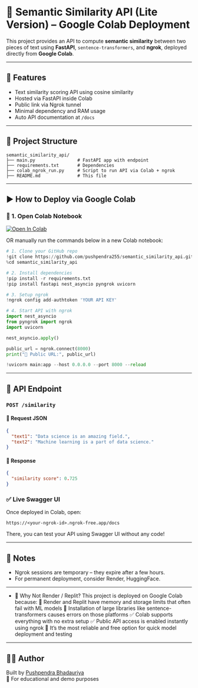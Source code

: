 # 🧠 Semantic Similarity API (Lite Version) – Google Colab Deployment

This project provides an API to compute **semantic similarity** between two pieces of text using **FastAPI**, `sentence-transformers`, and **ngrok**, deployed directly from **Google Colab**.

---

## 🚀 Features
- Text similarity scoring API using cosine similarity
- Hosted via FastAPI inside Colab
- Public link via Ngrok tunnel
- Minimal dependency and RAM usage
- Auto API documentation at `/docs`

---

## 📂 Project Structure
```
semantic_similarity_api/
├── main.py                # FastAPI app with endpoint
├── requirements.txt       # Dependencies
├── colab_ngrok_run.py     # Script to run API via Colab + ngrok
├── README.md              # This file
```

---

## ▶️ How to Deploy via Google Colab

### 🔗 1. Open Colab Notebook

[![Open In Colab](https://colab.research.google.com/assets/colab-badge.svg)](https://colab.research.google.com/github/pushpendra255/semantic_similarity_api/blob/main/colab_ngrok_run.ipynb)

OR manually run the commands below in a new Colab notebook:

```python
# 1. Clone your GitHub repo
!git clone https://github.com/pushpendra255/semantic_similarity_api.git
%cd semantic_similarity_api

# 2. Install dependencies
!pip install -r requirements.txt
!pip install fastapi nest_asyncio pyngrok uvicorn

# 3. Setup ngrok
!ngrok config add-authtoken 'YOUR API KEY'

# 4. Start API with ngrok
import nest_asyncio
from pyngrok import ngrok
import uvicorn

nest_asyncio.apply()

public_url = ngrok.connect(8000)
print("🚀 Public URL:", public_url)

!uvicorn main:app --host 0.0.0.0 --port 8000 --reload

```

---

## 📮 API Endpoint

### `POST /similarity`

#### 🔹 Request JSON
```json
{
  "text1": "Data science is an amazing field.",
  "text2": "Machine learning is a part of data science."
}
```

#### 🔹 Response
```json
{
  "similarity score": 0.725
}
```

### ✅ Live Swagger UI

Once deployed in Colab, open:

```
https://<your-ngrok-id>.ngrok-free.app/docs
```

There, you can test your API using Swagger UI without any code!

---

## 📌 Notes

- Ngrok sessions are temporary – they expire after a few hours.
- For permanent deployment, consider Render, HuggingFace.
----

- 🚫 Why Not Render / Replit?
This project is deployed on Google Colab because:
🔹 Render and Replit have memory and storage limits that often fail with ML models
🔹 Installation of large libraries like sentence-transformers causes errors on those platforms
✅ Colab supports everything with no extra setup
✅ Public API access is enabled instantly using ngrok
🚀 It’s the most reliable and free option for quick model deployment and testing

---

## 👨‍💻 Author
Built by [Pushpendra Bhadauriya](https://github.com/pushpendra255)  
🧪 For educational and demo purposes
